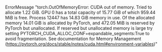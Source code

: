 ErrorMessage "torch.OutOfMemoryError: CUDA out of memory. Tried to allocate 1.22 GiB. GPU 0 has a total capacity of
15.77 GiB of which 959.44 MiB is free. Process 12447 has 14.83 GiB memory in use. Of the allocated memory 14.01 GiB
is allocated by PyTorch, and 472.05 MiB is reserved by PyTorch but unallocated. If reserved but unallocated memory 
is large try setting PYTORCH_CUDA_ALLOC_CONF=expandable_segments:True to avoid fragmentation.  See documentation 
for Memory Management  (https://pytorch.org/docs/stable/notes/cuda.html#environment-variables)"
